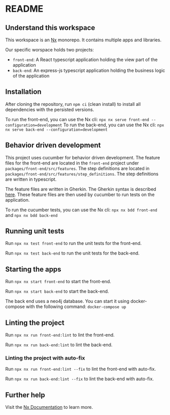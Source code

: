# README

## Understand this workspace

This workspace is an [Nx](https://nx.dev) monorepo. It contains multiple apps and libraries.

Our specific worspace holds two projects:
- `front-end`: A React typescript application holding the view part of the application
- `back-end`: An express-js typescript application holding the business logic of the application

## Installation

After cloning the repository, run `npm ci` (clean install) to install all dependencies with the persisted versions.

To run the front-end, you can use the Nx cli: `npx nx serve front-end --configuration=development`
To run the back-end, you can use the Nx cli: `npx nx serve back-end --configuration=development`

## Behavior driven development

This project uses cucumber for behavior driven development. The feature files for the front-end are located in the `front-end` project under `packages/front-end/src/features`. The step definitions are located in `packages/front-end/src/features/step_definitions`. The step definitions are written in typescript.

The feature files are written in Gherkin. The Gherkin syntax is described [here](https://cucumber.io/docs/gherkin/reference/). These feature files are then used by cucumber to run tests on the application.

To run the cucumber tests, you can use the Nx cli: `npx nx bdd front-end` and `npx nx bdd back-end`

## Running unit tests

Run `npx nx test front-end` to run the unit tests for the front-end.

Run `npx nx test back-end` to run the unit tests for the back-end.

## Starting the apps

Run `npx nx start front-end` to start the front-end.

Run `npx nx start back-end` to start the back-end.

The back end uses a neo4j database. You can start it using docker-compose with the following command: `docker-compose up`

## Linting the project

Run `npx nx run front-end:lint` to lint the front-end.

Run `npx nx run back-end:lint` to lint the back-end.

### Linting the project with auto-fix

Run `npx nx run front-end:lint --fix` to lint the front-end with auto-fix.

Run `npx nx run back-end:lint --fix` to lint the back-end with auto-fix.


## Further help

Visit the [Nx Documentation](https://nx.dev) to learn more.
